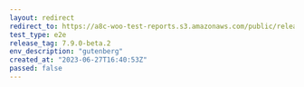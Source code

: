 ```yaml
---
layout: redirect
redirect_to: https://a8c-woo-test-reports.s3.amazonaws.com/public/release/7.9.0-beta.2/gutenberg/e2e/index.html
test_type: e2e
release_tag: 7.9.0-beta.2
env_description: "gutenberg"
created_at: "2023-06-27T16:40:53Z"
passed: false
---
```

